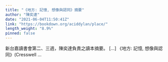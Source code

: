 ```yaml
---
title: "《地方: 記憶, 想像與認同》摘要"
author: "陳奕達"
date: "2021-06-04T11:50:41Z"
link: "https://bookdown.org/aciddylan/place/"
length_weight: "8.9%"
pinned: false
---
```


新台嘉讀書會第二、三週，陳奕達負責之讀本摘要。 [...] 《地方: 記憶, 想像與認同》(Cresswell ...
